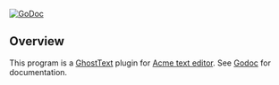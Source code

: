 [![GoDoc](https://godoc.org/github.com/fhs/Ghost?status.svg)](https://godoc.org/github.com/fhs/Ghost)

## Overview

This program is a
[GhostText](https://github.com/GhostText/GhostText) plugin for [Acme
text editor](https://en.wikipedia.org/wiki/Acme_(text_editor)). See
[Godoc](https://godoc.org/github.com/fhs/Ghost) for documentation.
